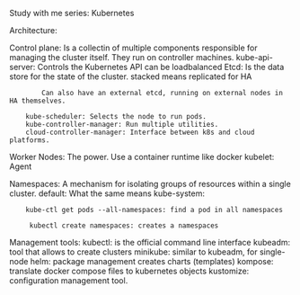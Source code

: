 Study with me series: Kubernetes

Architecture:

  Control plane: 
    Is a collectin of multiple components responsible for managing the cluster itself. They run on controller machines.
        kube-api-server: Controls the Kubernetes API
             can be loadbalanced
        Etcd: Is the data store for the state of the cluster.
            stacked means replicated for HA

            Can also have an external etcd, running on external nodes in HA themselves.
            
        kube-scheduler: Selects the node to run pods.
        kube-controller-manager: Run multiple utilities.
        cloud-controller-manager: Interface between k8s and cloud platforms.

Worker Nodes:
    The power. Use a container runtime like docker
      kubelet: Agent 
    
Namespaces: A mechanism for isolating groups of resources within a single cluster.
      default: What the same means
       kube-system: 

        kube-ctl get pods --all-namespaces: find a pod in all namespaces

         kubectl create namespaces: creates a namespaces


Management tools:
      kubectl: is the official command line interface
      kubeadm: tool that allows to create clusters
      minikube: similar to kubeadm, for single-node 
      helm: package management creates charts (templates)
      kompose: translate docker compose files to kubernetes objects
      kustomize: configuration management tool. 

